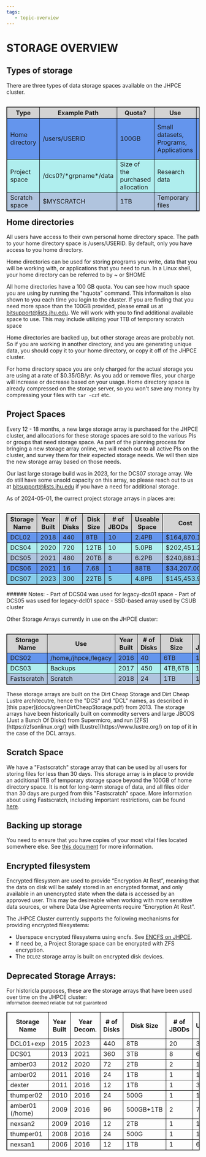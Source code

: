 ```yaml
---
tags:
   - topic-overview
---
```


# STORAGE OVERVIEW

## Types of storage
There are three types of data storage spaces available on the JHPCE cluster.

<style>
    table, th, td {
      border: 1px solid black;
      border-collapse: collapse;
    }

    .heatMap {
        width: 100%;
        text-align: center;
        align: left;
    }
    .heatMap th {
        background: lightgrey;
        word-wrap: break-word;
        text-align: center;
    }
    .heatMap tr:nth-child(1) { background: PowderBlue   ; }
    .heatMap tr:nth-child(2) { background: CornflowerBlue }
    .heatMap tr:nth-child(3) { background: PaleTurquoise; }
    .heatMap tr:nth-child(4) { background: LightSteelBlue   ; }
    .heatMap tr:nth-child(5) { background: CornflowerBlue ; }
    .heatMap tr:nth-child(6) { background: SkyBlue; }
    .heatMap tr:nth-child(7) { background: PaleTurquoise    ; }
</style>

<div class="heatMap">
<TABLE align="left">
<TR><TH>Type</TH><TH>Example Path</TH><TH>Quota?</TH><TH>Use</TH><TH>Cost</TH></TR>
<TR><TD>Home directory</TD><TD>/users/USERID</TD><TD>100GB</TD><TD>Small datasets, Programs, Applications</TD><TD>$350/TB/yr - max $35/yr if 100GB used</TD></TR>
<TR><TD>Project space</TD><TD>/dcs0?/*grpname*/data</TD><TD>Size of the purchased allocation</TD><TD>Research data</TD><TD>Between $25/TB/yr and $40/TB/yr</TD></TR>
<TR><TD>Scratch space</TD><TD>$MYSCRATCH</TD><TD>1TB</TD><TD>Temporary files</TD><TD>Free</TD></TR>

</TABLE>
</div>

## Home directories
All users have access to their own personal home directory space.  The path
to your home directory space is /users/USERID.  By default, only you have
access to you home directory.

Home directories can be used for storing programs you write, data that
you will be working with, or applications that you need to run.  In a Linux
shell, your home directory can be referred to by ~ or $HOME

All home directories have a 100 GB quota.  You can see how much space you
are using by running the "hquota" command.  This informaiton is also shown
to you each time you login to the cluster.
If you are finding that you need more space than the 100GB provided, please
email us at bitsupport@lists.jhu.edu. We will work with you to find additional
available space to use. This may include utilizing your 1TB of temporary
scratch space 

Home directories are backed up, but other storage areas are probably not. So
if you are working in another directory, and you are generating unique
data, you should copy it to your home directory, or copy it off of the JHPCE
cluster.

For home directory space you are only charged for the actual storage you are
using at a rate of $0.35/GB/yr.  As you add or remove files, your charge will
increase or decrease based on your usage. Home directory space is already compressed on the storage server, so you won't save any money by compressing your files with `tar -czf` etc.

## Project Spaces

Every 12 - 18 months, a new large storage array is purchased for
the JHPCE cluster, and allocations for these storage spaces are sold to 
the various PIs or groups that need storage space.  As part of the planning
process for bringing a new storage array online, we will reach out to all
active PIs on the cluster, and survey them for their expected storage needs.
We will then size the new storage array based on those needs.

Our last large storage build was in 2023, for the DCS07 storage array.  We
do still have some unsold capacity on this array, so please reach out to
us at bitsupport@lists.jhu.edu if you have a need for additional storage.

As of 2024-05-01, the currect project storage arrays in places are:
<div class="heatMap">
<TABLE align="left">
<TR><TH>Storage Name</TH><TH>Year Built</TH><TH># of Disks</TH><TH>Disk Size</TH><TH># of JBODs</TH><TH>Useable Space</TH><TH>Cost</TH><TH>Cost per TB</TH></TR>
<TR><TD>DCL02</TD><TD>2018</TD><TD>440</TD><TD>8TB</TD><TD>10</TD><TD>2.4PB</TD><TD>$164,870.14</TD><TD>$66.57</TD></TR>
<TR><TD>DCS04</TD><TD>2020</TD><TD>720</TD><TD>12TB</TD><TD>10</TD><TD>5.0PB</TD><TD>$202,451.29</TD><TD>$40.45</TD></TR>
<TR><TD>DCS05</TD><TD>2021</TD><TD>480</TD><TD>20TB</TD><TD>8</TD><TD>6.2PB</TD><TD>$240,881.36</TD><TD>$38.83</TD></TR>
<TR><TD>DCS06</TD><TD>2021</TD><TD>16</TD><TD>7.68</TD><TD>1</TD><TD>88TB</TD><TD>$34,207.00</TD><TD>$305.17</TD></TR>
<TR><TD>DCS07</TD><TD>2023</TD><TD>300</TD><TD>22TB</TD><TD>5</TD><TD>4.8PB</TD><TD>$145,453.99</TD><TD>$30.61</TD></TR>
</TABLE>
</div>
###### Notes:
    - Part of DCS04 was used for legacy-dcs01 space
    - Part of DCS05 was used for legacy-dcl01 space
    - SSD-based array used by CSUB cluster

Other Storage Arrays currently in use on the JHPCE cluster:

<div class="heatMap">
<TABLE align="left">
<TR><TH>Storage Name</TH><TH>Use</TH><TH>Year Built</TH><TH># of Disks</TH><TH>Disk Size</TH><TH># of JBODs</TH><TH>Useable Space</TH><TH>Cost</TH><TH>Cost per TB</TH></TR>
<TR><TD>DCS02</TD><TD>/home,/jhpce,/legacy</TD><TD>2016</TD><TD>40</TD><TD>6TB</TD><TD>1</TD><TD>172TB</TD><TD>$21,168.50</TD><TD>$122.50</TD></TR>
<TR><TD>DCS03</TD><TD>Backups</TD><TD>2017</TD><TD>450</TD><TD>4TB,6TB</TD><TD>10</TD><TD>2.1PB</TD><TD>$136,919.94</TD><TD>$62.55</TD></TR>
<TR><TD>Fastscratch</TD><TD>Scratch</TD><TD>2018</TD><TD>24</TD><TD>1TB</TD><TD>1</TD><TD>24TB</TD><TD>$17,983.45</TD><TD>$749.29</TD></TR>
</TABLE>
</div>
These storage arrays are built on the Dirt Cheap Storage and Dirt Cheap Lustre
architecutre, hence the "DCS" and "DCL" names, as described in
[this paper](docs/greenDirtCheapStorage.pdf) from 2013. The storage arrays have
been historically built on commodity servers and large JBODS
(Just a Bunch Of Disks) from Supermicro, and run [ZFS](https://zfsonlinux.org/)
with [Lustre](https://www.lustre.org/) on top of it in the case of the DCL
arrays.

## Scratch Space

We have a "Fastscratch" storage array that can be used by all users for
storing files for less than 30 days. This storage array is in place to provide
an additional 1TB of temporary storage space beyond the 100GB of home directory
space. It is not for long-term storage of data, and all files older than 30
days are purged from this "Fastscratch" space.  More information about
using Fastscratch, including important restrictions, can be
found [here](fastscratch.md).

## Backing up storage
You need to ensure that you have copies of your most vital files located somewhere else.
See [this document](backups-restores.md) for more information.

## Encrypted filesystem
 
Encrypted filesystem are used to
provide “Encryption At Rest”, meaning that the data on disk will be safely
stored in an encrypted format, and only available in an unencrypted
state when the data is accessed by an approved user. This may be desireable
when working with more sensitive data sources, or where Data Use Agreements
require “Encryption At Rest”.

The JHPCE Cluster currently supports the following mechanisms for
providing encrypted filesystems:

  + Userspace encrypted filesystems using encfs. See [ENCFS on JHPCE](../files/encfs.md).
  + If need be, a Project Storage space can be encrypted with ZFS encryption.
  + The `DCL02` storage array is built on encrypted disk devices.

## Deprecated Storage Arrays:
For historicla purposes, these are the storage arrays that have been used over 
time on the JHPCE cluster:
<br><sup>information deemed reliable but not guaranteed</sup>

|Storage Name|Year Built|Year Decom.|# of Disks|Disk Size|# of JBODs|Total Useable Space|Cost|Cost per TB|
|---|---|---|---|---|---|---|---|---|
|DCL01+exp|2015|2023|440|8TB|20|3.4PB|$164,870.14|$66.57|
|DCS01|2013|2021|360|3TB|8|688TB|$109,961.00|$159.82|
|amber03|2012|2020|72|2TB|2|100TB|$64,861.00|$648.61|
|amber02|2011|2016|24|1TB|1|16TB|$14,730.00|$920.62|
|dexter|2011|2016|12|1TB|1|30TB|$13,690.00|$456.33|
|thumper02|2010|2016|24|500G|1|16TB|$21,025.00|$1314.06|
|amber01 (/home)|2009|2016|96|500GB+1TB|2|72TB|$92,984.00|$1291.44|
|nexsan2|2009|2016|12|2TB|1|12TB|$14,436.00|$1203.00|
|thumper01|2008|2016|24|500G|1|16TB|$17,079.00|$1067.00|
|nexsan1|2006|2016|12|1TB|1|6TB|$19,060.00|$3176.66|
